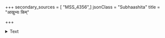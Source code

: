 +++
secondary_sources = [ "MSS_4356",]
jsonClass = "Subhaashita"
title = "आखुभ्यः किम्"

+++

<details><summary>Text</summary>

आखुभ्यः किं खलैर्ज्ञातं खलेभ्यश्च किमाखुभिः।  
अन्यत् परगृहोत्खातात् कर्म येषां न विद्यते॥
</details>

